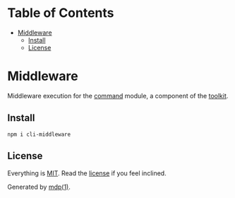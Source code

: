 Table of Contents
=================

* [Middleware](#middleware)
  * [Install](#install)
  * [License](#license)

Middleware
==========

Middleware execution for the [command](https://github.com/freeformsystems/cli-command) module, a component of the [toolkit](https://github.com/freeformsystems/cli-toolkit).

## Install

```
npm i cli-middleware
```

## License

Everything is [MIT](http://en.wikipedia.org/wiki/MIT_License). Read the [license](https://github.com/freeformsystems/cli-middleware/blob/master/LICENSE) if you feel inclined.

Generated by [mdp(1)](https://github.com/freeformsystems/mdp).

[toolkit]: https://github.com/freeformsystems/cli-toolkit
[command]: https://github.com/freeformsystems/cli-command
